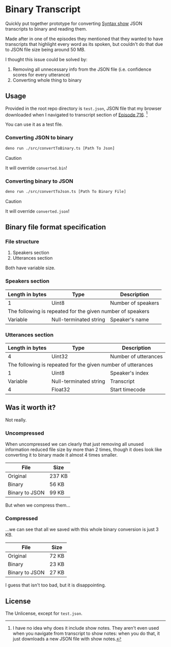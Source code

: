 # Binary Transcript

Quickly put together prototype for converting [Syntax show](https://syntax.fm) JSON transcripts to binary and reading them.

Made after in one of the episodes they mentioned that they wanted to have transcripts
that highlight every word as its spoken, but couldn't do that due to JSON file size being around 50 MB.

I thought this issue could be solved by:
1. Removing all unnecessary info from the JSON file (i.e. confidence scores for every utterance)
2. Converting whole thing to binary

## Usage

Provided in the root repo directory is `test.json`, JSON file that my browser downloaded when I navigated to transcript section of [Episode 716](https://syntax.fm/show/716/js-perf-wins-and-new-node-js-features-with-yagiz-nizipli). [^1]

You can use it as a test file.

### Converting JSON to binary

```sh
deno run ./src/convertToBinary.ts [Path To Json]
```

> [!CAUTION]
> It will override `converted.bin`!

### Converting binary to JSON

```sh
deno run ./src/convertToJson.ts [Path To Binary File]
```

> [!CAUTION]
> It will override `converted.json`!

## Binary file format specification

### File structure

1. Speakers section
2. Utterances section

Both have variable size.

### Speakers section

<table>
    <thead>
        <th>Length in bytes</th>
        <th>Type</th>
        <th>Description</th>
    </thead>
    <tbody>
        <tr>
            <td>1</td>
            <td>Uint8</td>
            <td>Number of speakers</td>
        </tr>
        <tr>
            <td colspan="3">The following is repeated for the given number of speakers</td>
        </tr>
        <tr>
            <td>Variable</td>
            <td>Null-terminated string</td>
            <td>Speaker's name</td>
        </tr>
    </tbody>
</table>

### Utterances section

<table>
    <thead>
        <th>Length in bytes</th>
        <th>Type</th>
        <th>Description</th>
    </thead>
    <tbody>
        <tr>
            <td>4</td>
            <td>Uint32</td>
            <td>Number of utterances</td>
        </tr>
        <tr>
            <td colspan="3">The following is repeated for the given number of utterances</td>
        </tr>
        <tr>
            <td>1</td>
            <td>Uint8</td>
            <td>Speaker's index</td>
        </tr>
        <tr>
            <td>Variable</td>
            <td>Null-terminated string</td>
            <td>Transcript</td>
        </tr>
        <tr>
            <td>4</td>
            <td>Float32</td>
            <td>Start timecode</td>
        </tr>
    </tbody>
</table>

## Was it worth it?

Not really.

### Uncompressed

When uncompressed we can clearly that just removing all unused information reduced file size by more than 2 times,
though it does look like converting it to binary made it almost 4 times smaller.

| File | Size |
| --- | --- |
| Original | 237 KB |
| Binary | 56 KB |
| Binary to JSON | 99 KB |

But when we compress them...

### Compressed

...we can see that all we saved with this whole binary conversion is just 3 KB.

| File | Size |
| --- | --- |
| Original | 72 KB |
| Binary | 23 KB |
| Binary to JSON | 27 KB |

I guess that isn't too bad, but it is disappointing.

## License

The Unlicense, except for `test.json`.

[^1]: I have no idea why does it include show notes. They aren't even used when you navigate from transcript to show notes: when you do that, it just downloads a new JSON file with show notes.

